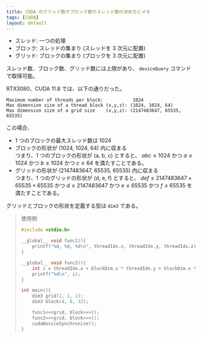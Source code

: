 ```yaml
---
title: CUDA のグリッド数やブロック数やスレッド数の決め方とメモ
tags: [CUDA]
layout: default
---
```


- スレッド: 一つの処理
- ブロック: スレッドの集まり (スレッドを 3 次元に配置)
- グリッド: ブロックの集まり (ブロックを 3 次元に配置)

スレッド数、ブロック数、グリッド数には上限があり、
`deviceQuery` コマンドで取得可能。

RTX3080、CUDA 11.8 では、以下の通りだった。

```
Maximum number of threads per block:           1024
Max dimension size of a thread block (x,y,z): (1024, 1024, 64)
Max dimension size of a grid size    (x,y,z): (2147483647, 65535, 65535)
```

この場合、
- 1 つのブロックの最大スレッド数は 1024
- ブロックの形状が (1024, 1024, 64) 内に収まる  
  つまり、1 つのブロックの形状が (a, b, c) とすると、
$abc \leq 1024$ かつ $a \leq 1024$ かつ $b \leq 1024$ かつ $c \leq 64$ を満たすことである。
- グリッドの形状が (2147483647, 65535, 65535) 内に収まる  
  つまり、1 つのグリッドの形状が (d, e, f) とすると、
$def \leq 2147483647 \times 65535 \times 65535$ かつ $d \leq 2147483647$ かつ $e \leq 65535$ かつ $f \leq 65535$ を満たすことである。

グリッドとブロックの形状を定義する型は `dim3` である。

> 使用例
> 
> ```cpp
> #include <stdio.h>
> 
> __global__ void func1(){
>     printf("%d, %d, %d\n", threadIdx.x, threadIdx.y, threadIdx.z);
> }
> 
> __global__ void func2(){
>     int i = threadIdx.x + blockDim.x * threadIdx.y + blockDim.x * blockDim.y * threadIdx.z;
>     printf("%d\n", i);
> }
> 
> int main(){
>     dim3 grid(1, 1, 1);
>     dim3 block(4, 8, 32);
> 
>     func1<<<grid, block>>>();
>     func2<<<grid, block>>>();
>     cudaDeviceSynchronize();
> }
> ```
